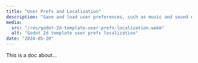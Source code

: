 ```yaml
---
title: "User Prefs and Localization"
description: "Save and load user preferences, such as music and sound effect volumes or selected language. Effortlessly implement multi-language support and game localization."
media:
  src: "/res/godot-2d-template-user-prefs-localization.webm"
  alt: "Godot 2d template user prefs localization"
date: "2024-05-20"
---
```


This is a doc about...
